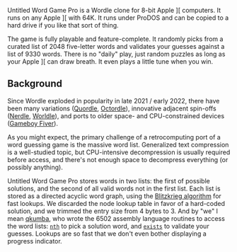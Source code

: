 Untitled Word Game Pro is a Wordle clone for 8-bit Apple ][ computers. It runs on any Apple ][ with 64K. It runs under ProDOS and can be copied to a hard drive if you like that sort of thing.

The game is fully playable and feature-complete. It randomly picks from a curated list of 2048 five-letter words and validates your guesses against a list of 9330 words. There is no "daily" play, just random puzzles as long as your Apple ][ can draw breath. It even plays a little tune when you win.

## Background

Since Wordle exploded in popularity in late 2021 / early 2022, there have been many variations ([Quordle](https://www.quordle.com/), [Octordle](https://octordle.com/)), innovative adjacent spin-offs ([Nerdle](https://nerdlegame.com/), [Worldle](https://worldle.teuteuf.fr/)), and ports to older space- and CPU-constrained devices ([Gameboy Fiver](https://alexanderpruss.blogspot.com/2022/02/game-boy-wordle-how-to-compress-12972.html)).

As you might expect, the primary challenge of a retrocomputing port of a word guessing game is the massive word list. Generalized text compression is a well-studied topic, but CPU-intensive decompression is usually required before access, and there's not enough space to decompress everything (or possibly anything).

Untitled Word Game Pro stores words in two lists: the first of possible solutions, and the second of all valid words not in the first list. Each list is stored as a directed acyclic word graph, using the [Blitzkrieg algorithm](https://pages.pathcom.com/~vadco/dawg.html) for fast lookups. We discarded the node lookup table in favor of a hard-coded solution, and we trimmed the entry size from 4 bytes to 3. And by "we" I mean [qkumba](https://github.com/peterferrie), who wrote the 6502 assembly language routines to access the word lists: [`nth`](https://github.com/a2-4am/untitled-word-game-pro/blob/main/src/lookup.a#L10) to pick a solution word, and [`exists`](https://github.com/a2-4am/untitled-word-game-pro/blob/main/src/lookup.a#L128) to validate your guesses. Lookups are so fast that we don't even bother displaying a progress indicator.
